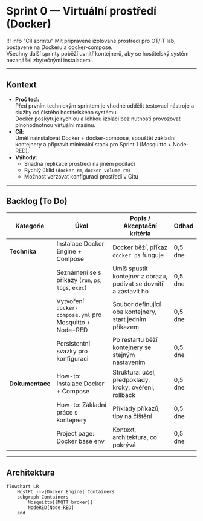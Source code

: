 # Sprint 0 — Virtuální prostředí (Docker)

!!! info "Cíl sprintu"
    Mít připravené izolované prostředí pro OT/IT lab, postavené na Dockeru a docker-compose.  
    Všechny další sprinty poběží uvnitř kontejnerů, aby se hostitelský systém nezanášel zbytečnými instalacemi.

---

## Kontext
- **Proč teď:**  
  Před prvním technickým sprintem je vhodné oddělit testovací nástroje a služby od čistého hostitelského systému.  
  Docker poskytuje rychlou a lehkou izolaci bez nutnosti provozovat plnohodnotnou virtuální mašinu.
- **Cíl:**  
  Umět nainstalovat Docker + docker-compose, spouštět základní kontejnery a připravit minimální stack pro Sprint 1 (Mosquitto + Node-RED).
- **Výhody:**  
  - Snadná replikace prostředí na jiném počítači
  - Rychlý úklid (`docker rm`, `docker volume rm`)
  - Možnost verzovat konfiguraci prostředí v Gitu

---

## Backlog (To Do)

| Kategorie      | Úkol | Popis / Akceptační kritéria | Odhad |
|----------------|------|-----------------------------|-------|
| **Technika**   | Instalace Docker Engine + Compose | Docker běží, příkaz `docker ps` funguje | 0,5 dne |
|                | Seznámení se s příkazy (`run`, `ps`, `logs`, `exec`) | Umíš spustit kontejner z obrazu, podívat se dovnitř a zastavit ho | 0,5 dne |
|                | Vytvoření `docker-compose.yml` pro Mosquitto + Node-RED | Soubor definující oba kontejnery, start jedním příkazem | 0,5 dne |
|                | Persistentní svazky pro konfiguraci | Po restartu běží kontejnery se stejným nastavením | 0,5 dne |
| **Dokumentace**| How-to: Instalace Docker + Compose | Struktura: účel, předpoklady, kroky, ověření, rollback | 0,5 dne |
|                | How-to: Základní práce s kontejnery | Příklady příkazů, tipy na čištění | 0,5 dne |
|                | Project page: Docker base env | Kontext, architektura, co pokrývá | 0,5 dne |

---

## Architektura

```mermaid
flowchart LR
    HostPC -->|Docker Engine| Containers
    subgraph Containers
        Mosquitto[(MQTT broker)]
        NodeRED[Node-RED]
    end
